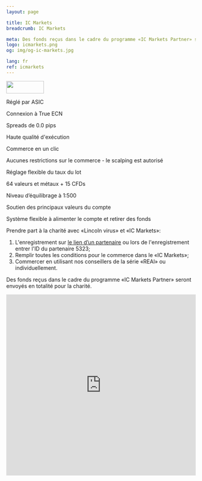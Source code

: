```yaml
---
layout: page

title: IC Markets
breadcrumb: IC Markets

meta: Des fonds reçus dans le cadre du programme «IC Markets Partner» seront envoyés en totalité pour la charité.
logo: icmarkets.png
og: img/og-ic-markets.jpg

lang: fr
ref: icmarkets
---
```


<a href='http://icmarkets.com/?camp=5323'><img src='https://promo.icmarkets.com/100x33_b.jpg' width='100' height='33'/></a>

Réglé par ASIC

Connexion à True ECN

Spreads de 0.0 pips

Haute qualité d'exécution

Commerce en un clic

Aucunes restrictions sur le commerce - le scalping est autorisé

Réglage flexible du taux du lot

64 valeurs et métaux + 15 CFDs

Niveau d’équilibrage à 1:500

Soutien des principaux valeurs du compte

Système flexible à alimenter le compte et retirer des fonds

Prendre part à la charité avec «Lincoln virus» et «IC Markets»:

  1. L'enregistrement sur <a href="https://www.icmarkets.com/?camp=5323" target="_blank">le lien d’un partenaire</a> ou lors de l'enregistrement entrer l'ID du partenaire 5323;
  2. Remplir toutes les conditions pour le commerce dans le «IC Markets»;
  3. Commercer en utilisant nos conseillers de la série «REAl» ou individuellement.

Des fonds reçus dans le cadre du programme «IC Markets Partner» seront envoyés en totalité pour la charité.

<iframe frameborder="0" height="480" src="https://secure.icmarkets.com//Partner/Widget/PriceWidgetWhite/5323" width="100%"></iframe>

